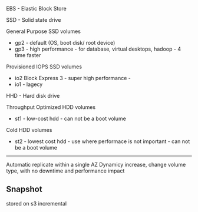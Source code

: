 EBS - Elastic Block Store

SSD - Solid state drive

General Purpose SSD volumes
* gp2 - default (OS, boot disk/ root device)
* gp3 - high performance - for database, virtual desktops, hadoop - 4 time faster	

Provisioned IOPS SSD volumes
* io2 Block Express 3 - super high performance -  	
* io1 - lagecy

HHD - Hard disk drive 

Throughput Optimized HDD volumes
* st1 - low-cost hdd - can not be a boot volume

Cold HDD volumes
* st2 - lowest cost hdd - use where performace is not important - can not be a boot volume

---
Automatic replicate within a single AZ 
Dynamicy increase, change volume type, with no downtime and performance impact 

Snapshot
---
stored on s3
incremental
